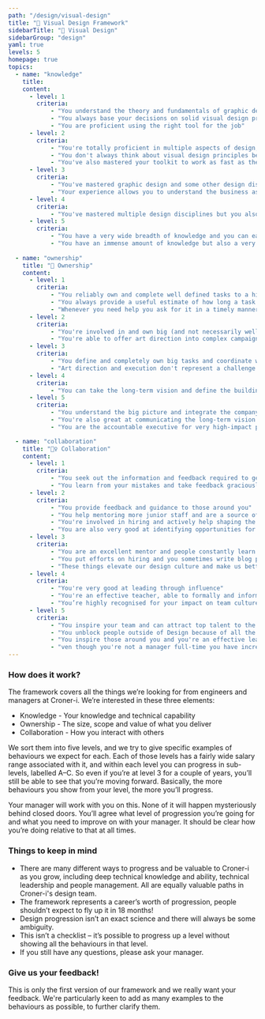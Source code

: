 ```yaml
---
path: "/design/visual-design"
title: "🎨 Visual Design Framework"
sidebarTitle: "🎨 Visual Design"
sidebarGroup: "design"
yaml: true
levels: 5
homepage: true
topics:
  - name: "knowledge"
    title:
    content:
      - level: 1
        criteria:
            - "You understand the theory and fundamentals of graphic design (layout, type, colour, iconography) and how to put them into practice"
            - "You always base your decisions on solid visual design principles"
            - "You are proficient using the right tool for the job"
      - level: 2
        criteria:
            - "You're totally proficient in multiple aspects of design, which allows you to easily move from print design to motion design in a split second"
            - "You don't always think about visual design principles because they come to you naturally without even thinking about it anymore"
            - "You've also mastered your toolkit to work as fast as the tools allow, you know all the shortcuts, you install plugins to work more efficiently and you know what's new on every single release of the tools you use"
      - level: 3
        criteria:
            - "You've mastered graphic design and some other design disciplines"
            - "Your experience allows you to understand the business as a whole and identify proactively where can your impact be bigger"
      - level: 4
        criteria:
            - "You've mastered multiple design disciplines but you also know who the experts are and are able to delegate accordingly"
      - level: 5
        criteria:
            - "You have a very wide breadth of knowledge and you can easily switch context and pick up on new concepts"
            - "You have an immense amount of knowledge but also a very high-level understanding about how your function intersects with the rest of the company and business"
            
  - name: "ownership"
    title: "🔑 Ownership"
    content:
      - level: 1
        criteria:
            - "You reliably own and complete well defined tasks to a high quality with little direction"
            - "You always provide a useful estimate of how long a task would take until it's completed. You never miss a deadline without a very good reason and clear communication"
            - "Whenever you need help you ask for it in a timely manner"
      - level: 2
        criteria:
            - "You're involved in and own big (and not necessarily well defined) tasks and projects that will have a big impact"
            - "You're able to offer art direction into complex campaigns and problems creating unique visuals that people can remember and associate with Croner-i"
      - level: 3
        criteria:
            - "You define and completely own big tasks and coordinate well with others to get them done"
            - "Art direction and execution don't represent a challenge to you anymore and people just come to you knowing you'll have thought already of solutions"
      - level: 4
        criteria:
            - "You can take the long-term vision and define the building blocks needed to get there"
      - level: 5
        criteria:
            - "You understand the big picture and integrate the company goals into Design" 
            - "You're also great at communicating the long-term vision & mission for the company"
            - "You are the accountable executive for very high-impact projects, things like a world-wide rebrand can be left in your hands with confidence"

  - name: "collaboration"
    title: "👯‍♀️ Collaboration"
    content:
      - level: 1
        criteria:
            - "You seek out the information and feedback required to get tasks done while communicating back to those that are impacted by your decisions"
            - "You learn from your mistakes and take feedback graciously making the most of our design critique mechanisms"
      - level: 2
        criteria:
            - "You provide feedback and guidance to those around you"
            - "You help mentoring more junior staff and are a source of integrity and a model to follow"
            - "You're involved in hiring and actively help shaping the team culture"
            - "You are also very good at identifying opportunities for collaboration between different teams and are good at making problems smaller instead of bigger"
      - level: 3
        criteria:
            - "You are an excellent mentor and people constantly learn more from you during show and tell and feedback on Lattice"
            - "You put efforts on hiring and you sometimes write blog posts or speak at conferences"
            - "These things elevate our design culture and make us better"
      - level: 4
        criteria:
            - "You're very good at leading through influence"
            - "You're an effective teacher, able to formally and informally teach those around you"
            - "You’re highly recognised for your impact on team culture and people want to work with you"
      - level: 5
        criteria:
            - "You inspire your team and can attract top talent to the organisation"
            - "You unblock people outside of Design because of all the context and willingness you carry with you"
            - "You inspire those around you and you're an effective leader of our culture and strategy"
            - "ven though you're not a manager full-time you have incredibly strong leadership and coaching abilities"
---
```


### How does it work?
The framework covers all the things we’re looking for from engineers and managers at Croner-i.
We’re interested in these three elements:
- Knowledge - Your knowledge and technical capability
- Ownership - The size, scope and value of what you deliver
- Collaboration - How you interact with others

We sort them into five levels, and we try to give specific examples of behaviours we expect for each. Each of those levels has a fairly wide salary range associated with it, and within each level you can progress in sub-levels, labelled A–C. So even if you’re at level 3 for a couple of years, you’ll still be able to see that you’re moving forward. Basically, the more behaviours you show from your level, the more you’ll progress.

Your manager will work with you on this. None of it will happen mysteriously behind closed doors. You’ll agree what level of progression you’re going for and what you need to improve on with your manager. It should be clear how you’re doing relative to that at all times.

### Things to keep in mind
- There are many different ways to progress and be valuable to Croner-i as you grow, including deep technical knowledge and ability, technical leadership and people management. All are equally valuable paths in Croner-i's design team.
- The framework represents a career’s worth of progression, people shouldn’t expect to fly up it in 18 months!
- Design progression isn’t an exact science and there will always be some ambiguity.
- This isn’t a checklist – it’s possible to progress up a level without showing all the behaviours in that level.
- If you still have any questions, please ask your manager.

### Give us your feedback!
This is only the first version of our framework and we really want your feedback.
We're particularly keen to add as many examples to the behaviours as possible, to further clarify them.